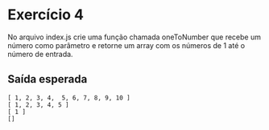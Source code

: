 # Exercício 4

No arquivo index.js crie uma função chamada oneToNumber que recebe um número como parâmetro
e retorne um array com os números de 1 até o número de entrada.


## Saída esperada
```
[ 1, 2, 3, 4,  5, 6, 7, 8, 9, 10 ]
[ 1, 2, 3, 4, 5 ]
[ 1 ]
[]
```